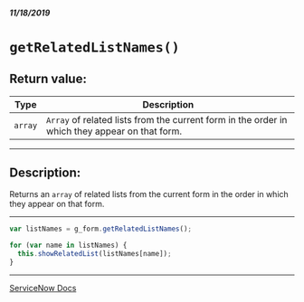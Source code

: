 ##### 11/18/2019
# `getRelatedListNames()`

## Return value:
| Type | Description |
|---|---|
| `array` | `Array` of related lists from the current form in the order in which they appear on that form. |

---

## Description:
Returns an `array` of related lists from the current form in the order in which they appear on that form.

---

```js
var listNames = g_form.getRelatedListNames();

for (var name in listNames) {
  this.showRelatedList(listNames[name]);
}
```

---

[ServiceNow Docs](https://developer.servicenow.com/app.do#!/api_doc?v=newyork&id=GF-getRelatedListNames)